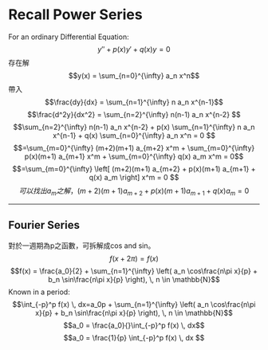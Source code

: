 # Recall Power Series
For an ordinary Differential Equation: 
$$y'' + p(x)y' + q(x)y = 0$$
存在解
$$y(x) = \sum_{n=0}^{\infty} a_n x^n$$
帶入
$$\frac{dy}{dx} = \sum_{n=1}^{\infty} n a_n x^{n-1}$$
$$\frac{d^2y}{dx^2} = \sum_{n=2}^{\infty} n(n-1) a_n x^{n-2}
$$
$$\sum_{n=2}^{\infty} n(n-1) a_n x^{n-2} + p(x) \sum_{n=1}^{\infty} n a_n x^{n-1} + q(x) \sum_{n=0}^{\infty} a_n x^n = 0
$$
$$=\sum_{m=0}^{\infty} (m+2)(m+1) a_{m+2} x^m + \sum_{m=0}^{\infty} p(x)(m+1) a_{m+1} x^m + \sum_{m=0}^{\infty} q(x) a_m x^m = 0$$
$$=\sum_{m=0}^{\infty} \left[ (m+2)(m+1) a_{m+2} + p(x)(m+1) a_{m+1} + q(x) a_m \right] x^m = 0
$$
$$可以找出a_m之解，(m+2)(m+1) a_{m+2} + p(x)(m+1) a_{m+1} + q(x) a_m=0$$

---
## Fourier Series
對於一週期為p之函數，可拆解成cos and sin。
$$f(x+2\pi)=f(x)$$
$$f(x) = \frac{a_0}{2} + \sum_{n=1}^{\infty} \left( a_n \cos\frac{n\pi x}{p} + b_n \sin\frac{n\pi x}{p} \right), \, n \in \mathbb{N}$$
Known in a period:
$$\int_{-p}^p f(x) \, dx=a_0p + \sum_{n=1}^{\infty} \left( a_n \cos\frac{n\pi x}{p} + b_n \sin\frac{n\pi x}{p} \right), \, n \in \mathbb{N}$$
$$a_0 = \frac{a_0}{}\int_{-p}^p f(x) \, dx$$
$$a_0 = \frac{1}{p} \int_{-p}^p f(x) \, dx
$$